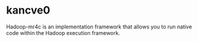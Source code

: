 # kancve0
Hadoop-mr4c is an implementation framework that allows you to run native code within the Hadoop execution framework.
